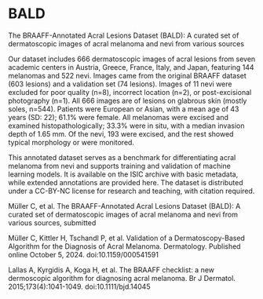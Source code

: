 # BALD
The BRAAFF-Annotated Acral Lesions Dataset (BALD): A curated set of dermatoscopic images of acral melanoma and nevi from various sources

Our dataset includes 666 dermatoscopic images of acral lesions from seven academic centers in Austria, Greece, France, Italy, and Japan, featuring 144 melanomas and 522 nevi. Images came from the original BRAAFF dataset (603 lesions) and a validation set (74 lesions). Images of 11 nevi were excluded for poor quality (n=8), incorrect location (n=2), or post-excisional photography (n=1). All 666 images are of lesions on glabrous skin (mostly soles, n=544).  Patients were European or Asian, with a mean age of 43 years (SD: 22); 61.1% were female. All melanomas were excised and examined histopathologically; 33.3% were in situ, with a median invasion depth of 1.65 mm. Of the nevi, 193 were excised, and the rest showed typical morphology or were monitored.

This annotated dataset serves as a benchmark for differentiating acral melanoma from nevi and supports training and validation of machine learning models. It is available on the ISIC archive with basic metadata, while extended annotations are provided here. The dataset is distributed under a CC-BY-NC license for research and teaching, with citation required.

Müller C, et al. The BRAAFF-Annotated Acral Lesions Dataset (BALD): A curated set of dermatoscopic images of acral melanoma and nevi from various sources, submitted

Müller C, Kittler H, Tschandl P, et al. Validation of a Dermatoscopy-Based Algorithm for the Diagnosis of Acral Melanoma. Dermatology. Published online October 5, 2024. doi:10.1159/000541591

Lallas A, Kyrgidis A, Koga H, et al. The BRAAFF checklist: a new dermoscopic algorithm for diagnosing acral melanoma. Br J Dermatol. 2015;173(4):1041-1049. doi:10.1111/bjd.14045

